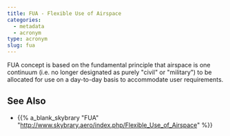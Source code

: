 ```yaml
---
title: FUA - Flexible Use of Airspace
categories:
  - metadata
  - acronym
type: acronym
slug: fua
---
```


FUA concept is based on the fundamental principle that airspace is one
continuum (i.e. no longer designated as purely "civil" or "military")
to be allocated for use on a day-to-day basis to accommodate
user requirements.


## See Also

* {{% a_blank_skybrary "FUA" "http://www.skybrary.aero/index.php/Flexible_Use_of_Airspace" %}}
